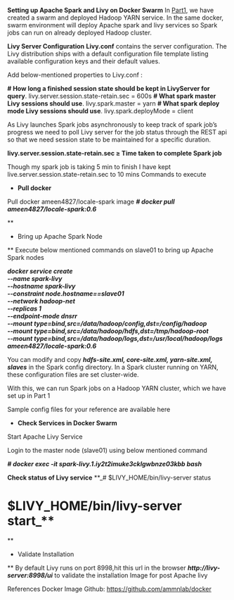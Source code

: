 **Setting up Apache Spark and Livy on Docker Swarm**
In [Part1](https://medium.com/@ameennagiwale/setting-up-apache-spark-livy-and-hadoop-cluster-using-docker-swarm-part-1-2-432a99eed2b8), we have created a swarm and deployed Hadoop YARN service. In the same docker, swarm environment will deploy Apache spark and livy services so Spark jobs can run on already deployed Hadoop cluster.

**Livy Server Configuration**
**Livy.conf** contains the server configuration. The Livy distribution ships with a default configuration file template listing available configuration keys and their default values.

Add below-mentioned properties to Livy.conf :

**# How long a finished session state should be kept in LivyServer for query**.
livy.server.session.state-retain.sec = 600s
**# What spark master Livy sessions should use**.
livy.spark.master = yarn
**# What spark deploy mode Livy sessions should use**.
livy.spark.deployMode = client

As Livy launches Spark jobs asynchronously to keep track of spark job’s progress we need to poll Livy server for the job status through the REST api so that we need session state to be maintained for a specific duration.

**livy.server.session.state-retain.sec ≥ Time taken to complete Spark job**

Though my spark job is taking 5 min to finish I have kept live.server.session.state-retain.sec to 10 mins
Commands to execute

- **Pull docker**

Pull docker ameen4827/locale-spark image
_**# docker pull ameen4827/locale-spark:0.6**_

**

- Bring up Apache Spark Node

**
Execute below mentioned commands on slave01 to bring up Apache Spark nodes

**_docker service create \
--name spark-livy \
--hostname spark-livy \
--constraint node.hostname==slave01 \
--network hadoop-net \
--replicas 1 \
--endpoint-mode dnsrr \
--mount type=bind,src=/data/hadoop/config,dst=/config/hadoop \
--mount type=bind,src=/data/hadoop/hdfs,dst=/tmp/hadoop-root \
--mount type=bind,src=/data/hadoop/logs,dst=/usr/local/hadoop/logs \
ameen4827/locale-spark:0.6_**

You can modify and copy **_hdfs-site.xml, core-site.xml, yarn-site.xml, slaves_** in the Spark config directory. In a Spark cluster running on YARN, these configuration files are set cluster-wide.

With this, we can run Spark jobs on a Hadoop YARN cluster, which we have set up in Part 1

Sample config files for your reference are available here

- **Check Services in Docker Swarm**

Start Apache Livy Service

Login to the master node (slave01) using below mentioned command

**_# docker exec -it spark-livy.1.iy2t2imuke3cklgwbnze03kbb bash_**

**Check status of Livy service**
**_# $LIVY_HOME/bin/livy-server status
# $LIVY_HOME/bin/livy-server start_**

**

- Validate Installation

**
By default Livy runs on port 8998,hit this url in the browser **_http://livy-server:8998/ui_** to validate the installation
Image for post
Apache livy

References
Docker Image Github: https://github.com/ammnlab/docker
